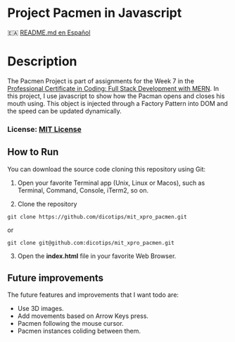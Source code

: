 # Project Pacmen in Javascript

:ceuta_melilla: [README.md en Español](README-ES.md)
# Description

The Pacmen Project is part of assignments for the Week 7 in the [Professional Certificate in Coding: Full Stack Development with MERN](https://xpro.mit.edu/programs/program-v1:xPRO+PCCx+R1/). In this project, I use javascript to show how the Pacman opens and closes his mouth using. This object is injected through a Factory Pattern into DOM and the speed can be updated dynamically.

### License: [MIT License](https://opensource.org/licenses/MIT)
## How to Run

You can download the source code cloning this repository using Git:

1. Open your favorite Terminal app (Unix, Linux or Macos), such as Terminal, Command, Console, iTerm2, so on.

2. Clone the repository
```
git clone https://github.com/dicotips/mit_xpro_pacmen.git
```

or

```
git clone git@github.com:dicotips/mit_xpro_pacmen.git
```

3. Open the **index.html** file in your favorite Web Browser.

## Future improvements

The future features and improvements that I want todo are:
* Use 3D images.
* Add movements based on Arrow Keys press.
* Pacmen following the mouse cursor.
* Pacmen instances coliding between them.